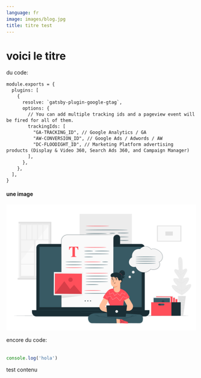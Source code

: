 ```yaml
---
language: fr
image: images/blog.jpg
title: titre test
---
```

# voici le titre 



du code:

```
module.exports = {
  plugins: [
    {
      resolve: `gatsby-plugin-google-gtag`,
      options: {
        // You can add multiple tracking ids and a pageview event will be fired for all of them.
        trackingIds: [
          "GA-TRACKING_ID", // Google Analytics / GA
          "AW-CONVERSION_ID", // Google Ads / Adwords / AW
          "DC-FLOODIGHT_ID", // Marketing Platform advertising products (Display & Video 360, Search Ads 360, and Campaign Manager)
        ],
      },
    },
  ],
}
```

#### **une image**

![image](images/blog.jpg "image")

encore du code:

```javascript

console.log('hola')
```

test contenu
